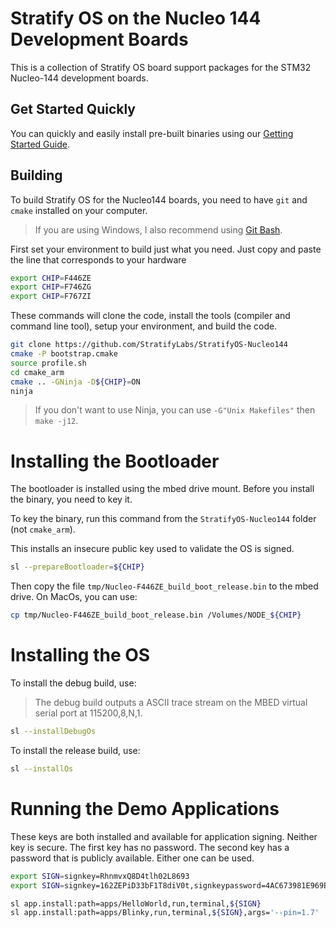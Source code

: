 # Stratify OS on the Nucleo 144 Development Boards

This is a collection of Stratify OS board support packages for the STM32 Nucleo-144 development boards.

## Get Started Quickly

You can quickly and easily install pre-built binaries using our [Getting Started Guide](https://docs.stratifylabs.dev/docs/stratify-os/getting-started/hardware/nucleo-144).

## Building

To build Stratify OS for the Nucleo144 boards, you need to have `git` and `cmake` installed on your computer.

> If you are using Windows, I also recommend using [Git Bash](https://gitforwindows.org/).

First set your environment to build just what you need. Just copy and paste the line that corresponds to your hardware

```bash
export CHIP=F446ZE
export CHIP=F746ZG
export CHIP=F767ZI
```

These commands will clone the code, install the tools (compiler and command line tool), setup your environment, and build the code.

```bash
git clone https://github.com/StratifyLabs/StratifyOS-Nucleo144
cmake -P bootstrap.cmake
source profile.sh
cd cmake_arm
cmake .. -GNinja -D${CHIP}=ON
ninja
```
>If you don't want to use Ninja, you can use `-G"Unix Makefiles"` then `make -j12`.

# Installing the Bootloader

The bootloader is installed using the mbed drive mount. Before you install the binary, you need to key it.

To key the binary, run this command from the `StratifyOS-Nucleo144` folder (not `cmake_arm`).

This installs an insecure public key used to validate the OS is signed.

```bash
sl --prepareBootloader=${CHIP}
```

Then copy the file `tmp/Nucleo-F446ZE_build_boot_release.bin` to the mbed drive. On MacOs, you can use:

```bash
cp tmp/Nucleo-F446ZE_build_boot_release.bin /Volumes/NODE_${CHIP}
```

# Installing the OS

To install the debug build, use:

> The debug build outputs a ASCII trace stream on the MBED virtual serial port at 115200,8,N,1.

```bash
sl --installDebugOs
```

To install the release build, use:

```bash
sl --installOs
```

# Running the Demo Applications

These keys are both installed and available for application signing. Neither key is secure. The first key has no password. The second key has a password that is publicly available. Either one can be used.

```bash
export SIGN=signkey=RhnmvxQ8D4tlh02L8693
export SIGN=signkey=162ZEPiD33bF1T8diV0t,signkeypassword=4AC673981E969BBC9C33933800960A7F57EC0F9036CAABB2E1CF09402E9B391E
```

```bash
sl app.install:path=apps/HelloWorld,run,terminal,${SIGN}
sl app.install:path=apps/Blinky,run,terminal,${SIGN},args='--pin=1.7'
```
